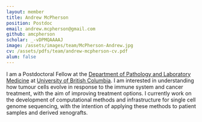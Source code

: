 ```yaml
---
layout: member
title: Andrew McPherson
position: Postdoc
email: andrew.mcpherson@gmail.com
github: amcpherson
scholar: _-vDPMQAAAAJ
image: /assets/images/team/McPherson-Andrew.jpg
cv: /assets/pdfs/team/andrew-mcpherson-cv.pdf
alum: false
---
```


I am a Postdoctoral Fellow at the [Department of Pathology and Laboratory Medicine](http://pathology.ubc.ca) at [University of British Columbia](https://www.ubc.ca).  I am interested in understanding how tumour cells evolve in response to the immune system and cancer treatment, with the aim of improving treatment options.  I currently work on the development of computational methods and infrastructure for single cell genome sequencing, with the intention of applying these methods to patient samples and derived xenografts.
